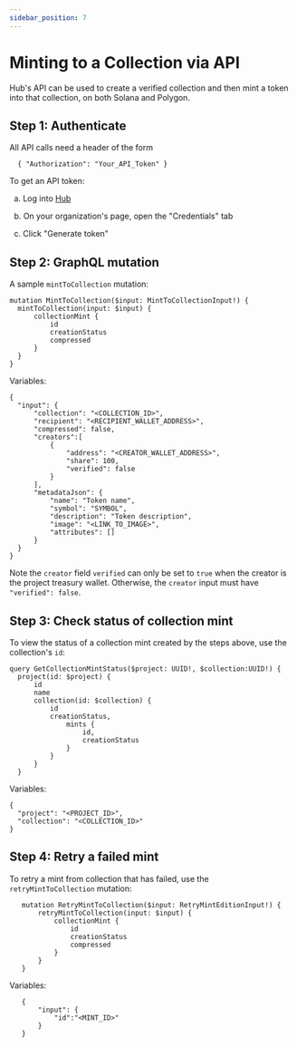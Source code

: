 ```yaml
---
sidebar_position: 7
---
```


Minting to a Collection via API
============

Hub's API can be used to create a verified collection and then mint a token into that collection, on both Solana and Polygon.

## Step 1: Authenticate

All API calls need a header of the form
```
  { "Authorization": "Your_API_Token" }
```

To get an API token:
    
  &nbsp; a. Log into [Hub](https://hub.holaplex.com/)

  &nbsp; b. On your organization's page, open the "Credentials" tab

  &nbsp; c. Click "Generate token"

  ## Step 2: GraphQL mutation

  A sample `mintToCollection` mutation:
  ```
  mutation MintToCollection($input: MintToCollectionInput!) {
    mintToCollection(input: $input) {
        collectionMint {
            id
            creationStatus
            compressed
        }
    }
  }
  ```
  Variables:
  ```
  {
    "input": {
        "collection": "<COLLECTION_ID>",
        "recipient": "<RECIPIENT_WALLET_ADDRESS>",
        "compressed": false,
        "creators":[
            {
                "address": "<CREATOR_WALLET_ADDRESS>",
                "share": 100,
                "verified": false
            }
        ],
        "metadataJson": {
            "name": "Token name",
            "symbol": "SYMBOL",
            "description": "Token description",
            "image": "<LINK_TO_IMAGE>",
            "attributes": []
        }
    }
  }
  ```

  Note the `creator` field `verified` can only be set to `true` when the creator is the project treasury wallet. Otherwise, the `creator` input must have `"verified": false`.

  ## Step 3: Check status of collection mint
  
  To view the status of a collection mint created by the steps above, use the collection's `id`:
  ```
  query GetCollectionMintStatus($project: UUID!, $collection:UUID!) {
    project(id: $project) {
        id
        name
        collection(id: $collection) {
            id
            creationStatus,
      			mints {
                    id,
                    creationStatus
                }
            }
        }
    }
  ```
  Variables:
  ```
  {
    "project": "<PROJECT_ID>",
    "collection": "<COLLECTION_ID>"
  }
  ```

 ## Step 4: Retry a failed mint

 To retry a mint from collection that has failed, use the `retryMintToCollection` mutation:
 ```
    mutation RetryMintToCollection($input: RetryMintEditionInput!) {
        retryMintToCollection(input: $input) {
            collectionMint {
                id
                creationStatus
                compressed
            }
        }
    }
 ```
 Variables:
 ```
    {
        "input": {
            "id":"<MINT_ID>"
        }
    }
```